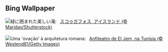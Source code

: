 ## Bing Wallpaper
![](https://www.bing.com/th?id=OHR.SkogafossWaterfall_JA-JP3872290062_UHD.jpg&w=1000)緑に囲まれた美しい滝:&nbsp;&ensp;[スコゥガフォス, アイスランド (© Maridav/Shutterstock)](https://www.bing.com/th?id=OHR.SkogafossWaterfall_JA-JP3872290062_UHD.jpg)
<br><br/>
![](https://www.bing.com/th?id=OHR.TunisiaAmphitheatre_PT-BR7158376086_UHD.jpg&w=1000)Uma 'ovação' à arquitetura romana:&nbsp;&ensp;[Anfiteatro de El Jem, na Tunísia (© Westend61/Getty Images)](https://www.bing.com/th?id=OHR.TunisiaAmphitheatre_PT-BR7158376086_UHD.jpg)
<br><br/>
